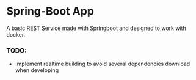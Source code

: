 # Spring-Boot App

A basic REST Service made with Springboot and designed to work with docker.

### TODO:
* Implement realtime building to avoid several dependencies download when developing